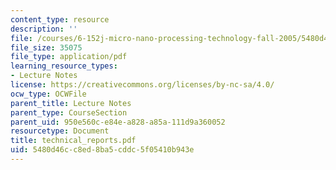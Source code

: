 ```yaml
---
content_type: resource
description: ''
file: /courses/6-152j-micro-nano-processing-technology-fall-2005/5480d46cc8ed8ba5cddc5f05410b943e_technical_reports.pdf
file_size: 35075
file_type: application/pdf
learning_resource_types:
- Lecture Notes
license: https://creativecommons.org/licenses/by-nc-sa/4.0/
ocw_type: OCWFile
parent_title: Lecture Notes
parent_type: CourseSection
parent_uid: 950e560c-e84e-a828-a85a-111d9a360052
resourcetype: Document
title: technical_reports.pdf
uid: 5480d46c-c8ed-8ba5-cddc-5f05410b943e
---
```

